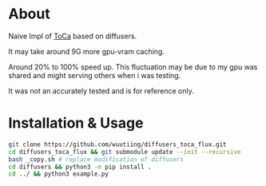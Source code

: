 
# About
Naive Impl of [ToCa](https://github.com/Shenyi-Z/ToCa.git) based on diffusers.

It may take around 9G more gpu-vram caching.

Around 20% to 100% speed up. This fluctuation may be due to my gpu was shared and might serving others when i was testing.

It was not an accurately tested and is for reference only.


# Installation & Usage

```bash
git clone https://github.com/wuutiing/diffusers_toca_flux.git
cd diffusers_toca_flux && git submodule update --init --recursive
bash _copy.sh # replace modification of diffusers
cd diffusers && python3 -m pip install .
cd ../ && python3 example.py 

```
